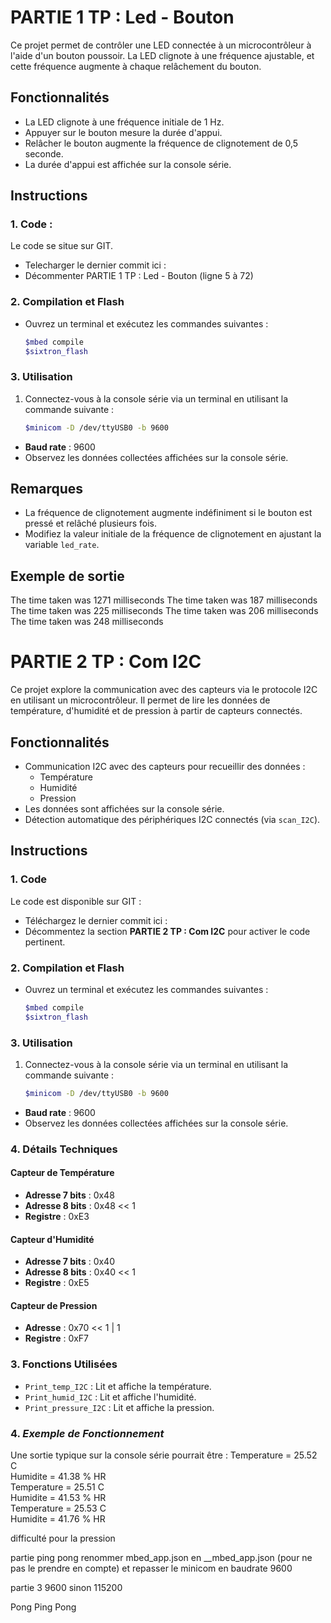 # PARTIE 1 TP : Led - Bouton

Ce projet permet de contrôler une LED connectée à un microcontrôleur à l'aide d'un bouton poussoir. La LED clignote à une fréquence ajustable, et cette fréquence augmente à chaque relâchement du bouton.

## Fonctionnalités

- La LED clignote à une fréquence initiale de 1 Hz.
- Appuyer sur le bouton mesure la durée d'appui.
- Relâcher le bouton augmente la fréquence de clignotement de 0,5 seconde.
- La durée d'appui est affichée sur la console série.

## Instructions

### 1. **Code** :
Le code se situe sur GIT.
   - Telecharger le dernier commit ici :
   - Décommenter PARTIE 1 TP : Led - Bouton (ligne 5 à 72)

### 2. **Compilation et Flash**
- Ouvrez un terminal et exécutez les commandes suivantes :
  ```bash 
  $mbed compile
  $sixtron_flash

### 3. **Utilisation**
1. Connectez-vous à la console série via un terminal en utilisant la commande suivante :
   ```bash
   $minicom -D /dev/ttyUSB0 -b 9600

- **Baud rate** : 9600
- Observez les données collectées affichées sur la console série.

## Remarques

- La fréquence de clignotement augmente indéfiniment si le bouton est pressé et relâché plusieurs fois.
- Modifiez la valeur initiale de la fréquence de clignotement en ajustant la variable `led_rate`.

## Exemple de sortie
The time taken was 1271 milliseconds
The time taken was 187 milliseconds
The time taken was 225 milliseconds
The time taken was 206 milliseconds                                                    
The time taken was 248 milliseconds 





# PARTIE 2 TP : Com I2C

Ce projet explore la communication avec des capteurs via le protocole I2C en utilisant un microcontrôleur. Il permet de lire les données de température, d'humidité et de pression à partir de capteurs connectés.

## Fonctionnalités

- Communication I2C avec des capteurs pour recueillir des données :
  - Température
  - Humidité
  - Pression
- Les données sont affichées sur la console série.
- Détection automatique des périphériques I2C connectés (via `scan_I2C`).

## Instructions

### 1. **Code**
Le code est disponible sur GIT :
- Téléchargez le dernier commit ici :
- Décommentez la section **PARTIE 2 TP : Com I2C** pour activer le code pertinent.

### 2. **Compilation et Flash**
- Ouvrez un terminal et exécutez les commandes suivantes :
  ```bash 
  $mbed compile
  $sixtron_flash

### 3. **Utilisation**
1. Connectez-vous à la console série via un terminal en utilisant la commande suivante :
   ```bash
   $minicom -D /dev/ttyUSB0 -b 9600

- **Baud rate** : 9600
- Observez les données collectées affichées sur la console série.

### 4. **Détails Techniques**

#### Capteur de Température
- **Adresse 7 bits** : 0x48
- **Adresse 8 bits** : 0x48 << 1
- **Registre** : 0xE3

#### Capteur d'Humidité
- **Adresse 7 bits** : 0x40
- **Adresse 8 bits** : 0x40 << 1
- **Registre** : 0xE5

#### Capteur de Pression
- **Adresse** : 0x70 << 1 | 1
- **Registre** : 0xF7

### 3. **Fonctions Utilisées**

- `Print_temp_I2C` : Lit et affiche la température.
- `Print_humid_I2C` : Lit et affiche l'humidité.
- `Print_pressure_I2C` : Lit et affiche la pression.

### 4. *Exemple de Fonctionnement*

Une sortie typique sur la console série pourrait être :
Temperature = 25.52 C                                                                  
Humidite = 41.38 % HR                                                                  
Temperature = 25.51 C                                                                  
Humidite = 41.53 % HR                                                                  
Temperature = 25.53 C                                                                  
Humidite = 41.76 % HR     

difficulté pour la pression


partie ping pong
renommer mbed_app.json en __mbed_app.json (pour ne pas le prendre en compte) et repasser le minicom en baudrate 9600

partie 3 9600 sinon 115200

Pong
Ping
Pong

